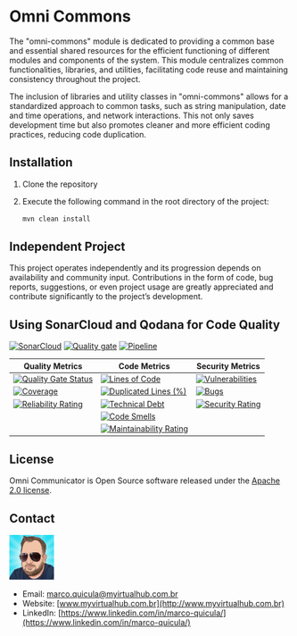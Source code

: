 # Omni Commons

The "omni-commons" module is dedicated to providing a common base and essential shared resources for the efficient functioning of different modules and components of the system. This module centralizes common functionalities, libraries, and utilities, facilitating code reuse and maintaining consistency throughout the project.

The inclusion of libraries and utility classes in "omni-commons" allows for a standardized approach to common tasks, such as string manipulation, date and time operations, and network interactions. This not only saves development time but also promotes cleaner and more efficient coding practices, reducing code duplication.

## Installation

1. Clone the repository
2. Execute the following command in the root directory of the project:

    ```bash
    mvn clean install
    ```

## Independent Project

This project operates independently and its progression depends on availability and community input. Contributions in the form of code, bug reports, suggestions, or even project usage are greatly appreciated and contribute significantly to the project’s development.

## Using SonarCloud and Qodana for Code Quality

[![SonarCloud](https://sonarcloud.io/images/project_badges/sonarcloud-white.svg)](https://sonarcloud.io/summary/new_code?id=my-virtual-hub_omni-commons)
[![Quality gate](https://sonarcloud.io/api/project_badges/quality_gate?project=my-virtual-hub_omni-commons)](https://sonarcloud.io/summary/new_code?id=my-virtual-hub_omni-commons) [![Pipeline](https://github.com/my-virtual-hub/omni-commons/actions/workflows/pipeline.yaml/badge.svg)](https://github.com/my-virtual-hub/omni-commons/actions/workflows/pipeline.yaml)

| Quality Metrics | Code Metrics | Security Metrics |
|---|---|---|
| [![Quality Gate Status](https://sonarcloud.io/api/project_badges/measure?project=my-virtual-hub_omni-commons&metric=alert_status)](https://sonarcloud.io/summary/new_code?id=my-virtual-hub_omni-commons) | [![Lines of Code](https://sonarcloud.io/api/project_badges/measure?project=my-virtual-hub_omni-commons&metric=ncloc)](https://sonarcloud.io/summary/new_code?id=my-virtual-hub_omni-commons) | [![Vulnerabilities](https://sonarcloud.io/api/project_badges/measure?project=my-virtual-hub_omni-commons&metric=vulnerabilities)](https://sonarcloud.io/summary/new_code?id=my-virtual-hub_omni-commons) |
| [![Coverage](https://sonarcloud.io/api/project_badges/measure?project=my-virtual-hub_omni-commons&metric=coverage)](https://sonarcloud.io/summary/new_code?id=my-virtual-hub_omni-commons) | [![Duplicated Lines (%)](https://sonarcloud.io/api/project_badges/measure?project=my-virtual-hub_omni-commons&metric=duplicated_lines_density)](https://sonarcloud.io/summary/new_code?id=my-virtual-hub_omni-commons) | [![Bugs](https://sonarcloud.io/api/project_badges/measure?project=my-virtual-hub_omni-commons&metric=bugs)](https://sonarcloud.io/summary/new_code?id=my-virtual-hub_omni-commons) |
| [![Reliability Rating](https://sonarcloud.io/api/project_badges/measure?project=my-virtual-hub_omni-commons&metric=reliability_rating)](https://sonarcloud.io/summary/new_code?id=my-virtual-hub_omni-commons) | [![Technical Debt](https://sonarcloud.io/api/project_badges/measure?project=my-virtual-hub_omni-commons&metric=sqale_index)](https://sonarcloud.io/summary/new_code?id=my-virtual-hub_omni-commons) | [![Security Rating](https://sonarcloud.io/api/project_badges/measure?project=my-virtual-hub_omni-commons&metric=security_rating)](https://sonarcloud.io/summary/new_code?id=my-virtual-hub_omni-commons) |
| | [![Code Smells](https://sonarcloud.io/api/project_badges/measure?project=my-virtual-hub_omni-commons&metric=code_smells)](https://sonarcloud.io/summary/new_code?id=my-virtual-hub_omni-commons) | |
| | [![Maintainability Rating](https://sonarcloud.io/api/project_badges/measure?project=my-virtual-hub_omni-commons&metric=sqale_rating)](https://sonarcloud.io/summary/new_code?id=my-virtual-hub_omni-commons) | |

## License

Omni Communicator is Open Source software released under the [Apache 2.0 license](https://www.apache.org/licenses/LICENSE-2.0.html).

## Contact

![Marco Quicula](images/marco.png)

- Email: [marco.quicula@myirtualhub.com.br](mailto:marco.quicula@myvirtualhub.com.br)
- Website: [www.myvirtualhub.com.br](http://www.myvirtualhub.com.br)
- LinkedIn: [https://www.linkedin.com/in/marco-quicula/](https://www.linkedin.com/in/marco-quicula/)

